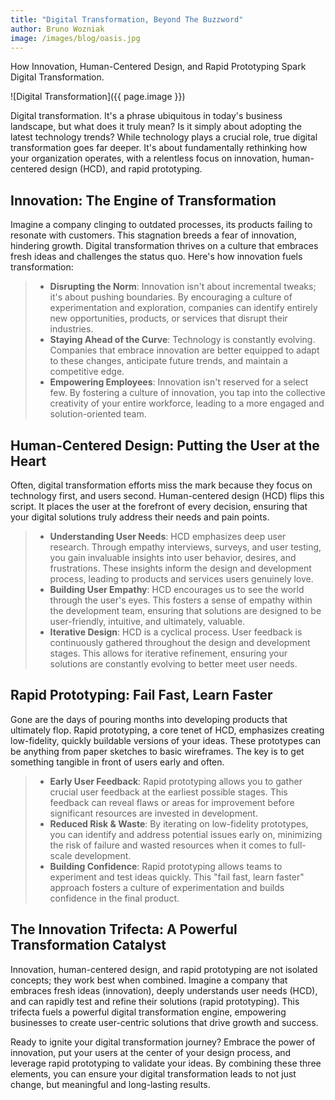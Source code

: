 ```yaml
---
title: "Digital Transformation, Beyond The Buzzword"
author: Bruno Wozniak
image: /images/blog/oasis.jpg
---
```


How Innovation, Human-Centered Design, and Rapid Prototyping Spark Digital Transformation.

![Digital Transformation]({{ page.image }})

<!--more-->

Digital transformation. It's a phrase ubiquitous in today's business landscape, but what does it truly mean? Is it simply about adopting the latest technology trends?  While technology plays a crucial role, true digital transformation goes far deeper.  It's about fundamentally rethinking how your organization operates, with a relentless focus on innovation,  human-centered design (HCD), and rapid prototyping.

## Innovation: The Engine of Transformation

Imagine a company clinging to outdated processes, its products failing to resonate with customers.  This stagnation breeds a fear of innovation, hindering growth.  Digital transformation thrives on a culture that embraces fresh ideas and challenges the status quo.  Here's how innovation fuels transformation:

> * **Disrupting the Norm**: Innovation isn't about incremental tweaks; it's about pushing boundaries. By encouraging a culture of experimentation and exploration, companies can identify entirely new opportunities, products, or services that disrupt their industries.
> * **Staying Ahead of the Curve**: Technology is constantly evolving. Companies that embrace innovation are better equipped to adapt to these changes, anticipate future trends, and maintain a competitive edge.
> * **Empowering Employees**: Innovation isn't reserved for a select few. By fostering a culture of innovation, you tap into the collective creativity of your entire workforce, leading to a more engaged and solution-oriented team.

## Human-Centered Design: Putting the User at the Heart

Often, digital transformation efforts miss the mark because they focus on technology first, and users second.  Human-centered design (HCD) flips this script.  It places the user at the forefront of every decision, ensuring that your digital solutions truly address their needs and pain points.

> * **Understanding User Needs**: HCD emphasizes deep user research. Through empathy interviews, surveys, and user testing, you gain invaluable insights into user behavior, desires, and frustrations. These insights inform the design and development process, leading to products and services users genuinely love.
> * **Building User Empathy**: HCD encourages us to see the world through the user's eyes. This fosters a sense of empathy within the development team, ensuring that solutions are designed to be user-friendly, intuitive, and ultimately, valuable.
> * **Iterative Design**: HCD is a cyclical process. User feedback is continuously gathered throughout the design and development stages. This allows for iterative refinement, ensuring your solutions are constantly evolving to better meet user needs.

## Rapid Prototyping: Fail Fast, Learn Faster

Gone are the days of pouring months into developing products that ultimately flop.  Rapid prototyping, a core tenet of HCD, emphasizes creating low-fidelity, quickly buildable versions of your ideas.  These prototypes can be anything from paper sketches to basic wireframes.  The key is to get something tangible in front of users early and often.

> * **Early User Feedback**: Rapid prototyping allows you to gather crucial user feedback at the earliest possible stages. This feedback can reveal flaws or areas for improvement before significant resources are invested in development.
> * **Reduced Risk & Waste**: By iterating on low-fidelity prototypes, you can identify and address potential issues early on, minimizing the risk of failure and wasted resources when it comes to full-scale development.
> * **Building Confidence**: Rapid prototyping allows teams to experiment and test ideas quickly. This "fail fast, learn faster" approach fosters a culture of experimentation and builds confidence in the final product.

## The Innovation Trifecta: A Powerful Transformation Catalyst

Innovation, human-centered design, and rapid prototyping are not isolated concepts; they work best when combined.  Imagine a  company that embraces fresh ideas (innovation), deeply understands user needs (HCD), and can rapidly test and refine their solutions (rapid prototyping).  This trifecta fuels a powerful digital transformation engine, empowering businesses to create user-centric solutions that drive growth and success.

Ready to ignite your digital transformation journey?  Embrace the power of innovation, put your users at the center of your design process, and leverage rapid prototyping to validate your ideas.  By combining these three elements, you can ensure your digital transformation leads to not just  change, but meaningful and long-lasting results.